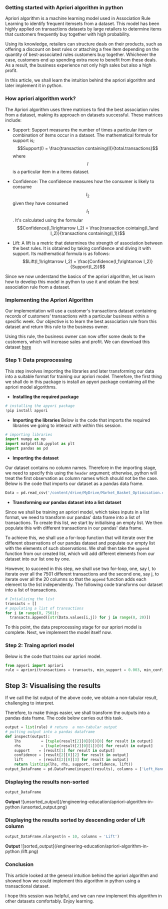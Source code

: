 ### Getting started with Apriori algorithm in python
Apriori algorithm is a machine learning model used in Association Rule Learning to identify frequent itemsets from a dataset. This model has been highly applied on transactions datasets by large retailers to determine items that customers frequently buy together with high probability. 

Using its knowledge, retailers can structure deals on their products, such as offering a discount on best rules or attaching a free item depending on the quantity of best-associated rules customers buy together. Whichever the case, customers end up spending extra more to benefit from these deals. As a result, the business experience not only high sales but also a high profit.

In this article, we shall learn the intuition behind the apriori algorithm and later implement it in python.

### How apriori algorithm work?
The Apriori algorithm uses three matrices to find the best association rules from a dataset, making its approach on datasets successful.
These matrices include:
- Support: Support measures the number of times a particular item or combination of items occur in a dataset.
The mathematical formula for support is;
$$Support(I) = \frac{transaction containing(I)}{total.transactions}$$
where $$I$$ is a particular item in a items dataset.

- Confidence: The confidence measures how the consumer is likely to consume $$I_2$$ given they have consumed $$I_1$$. 
  It's calculated using the formular
  $$Confidence(I_1\rightarrow I_2) = \frac{transaction cointaing(I_1and I_2)}{transactions containing(I_1)}$$
- Lift: A lift is a metric that determines the strength of association between the best rules. It is obtained by taking confidence and diving it with support. Its mathematical formula is as follows:
  $$Lift(I_1\rightarrow I_2) = \frac{Confidence(I_1\rightarrow I_2)}{Support(I_2)}$$

Since we now understand the basics of the apriori algorithm, let us learn how to develop this model in python to use it and obtain the best association rule from a dataset.


### Implementing the Apriori Algorithm
Our implementation will use a customer's transactions dataset containing records of customers' transactions with a particular business within a specific week. Our objective is to learn the best association rule from this dataset and return this rule to the business owner. 

Using this rule, the business owner can now offer some deals to the customers, which will increase sales and profit. We can download this dataset [here](https://github.com/BejaminNaibei/dataset/blob/main/Market_Basket_Optimisation.csv)


### Step 1: Data preprocessing
This step involves importing the libraries and later transforming our data into a suitable format for training our apriori model. Therefore, the first thing we shall do in this package is install an apyori package containing all the apriori model algorithms.

- **Installing the required package**

```python
# installing the apyori package
!pip install apyori
```

- **Importing the libraries**
Below is the code that imports the required libraries we going to interact with within this session.

```python
# importing libraries
import numpy as np 
import matplotlib.pyplot as plt
import pandas as pd
```

- **Importing the dataset**

Our dataset contains no column names. Therefore in the importing stage, we need to specify this using the `header` argument; otherwise, python will treat the first observation as column names which should not be the case. Below is the code that imports our dataset as a pandas data frame.

```python
Data = pd.read_csv('/content/drive/MyDrive/Market_Basket_Optimisation.csv', header = None)
```

- **Transforming our pandas dataset into a list dataset**

Since we shall be training an apriori model, which takes inputs in a list format, we need to transform our pandas' data frame into a list of transactions. To create this list, we start by initialising an empty list. We then populate this with different transactions in our pandas' data frame. 

To achieve this, we shall use a for-loop function that will iterate over the different observations of our pandas dataset and populate our empty list with the elements of such observations. We shall then take the `append` function from our created list, which will add different elements from our dataset into our list one by one. 

However, to succeed in this step, we shall use two for-loop, one, say I, to iterate over all the 7501 different transactions and the second one, say j, to iterate over all the 20 columns so that the `append` function adds each element to the list independently. The following code transforms our dataset into a list of transactions.

```python
# Intializing the list
transacts = []
# populating a list of transactions
for i in range(0, 7501): 
  transacts.append([str(Data.values[i,j]) for j in range(0, 20)])
```

To this point, the data preprocessing stage for our apriori model is complete. Next, we implement the model itself now.

### Step 2: Traing apriori model
Below is the code that trains our apriori model.

```python
from apyori import apriori
rule = apriori(transactions = transacts, min_support = 0.003, min_confidence = 0.2, min_lift = 3, min_length = 2, max_length = 2)
```

## Step 3: Visualising the results
If we call the list output of the above code, we obtain a non-tabular result, challenging to interpret. 

Therefore, to make things easier, we shall transform the outputs into a pandas data frame. The code below carries out this task.

```python
output = list(rule) # retuns  a non-tabular output
# putting output into a pandas dataframe
def inspect(output):
    lhs         = [tuple(result[2][0][0])[0] for result in output]
    rhs         = [tuple(result[2][0][1])[0] for result in output]
    support    = [result[1] for result in output]
    confidence = [result[2][0][2] for result in output]
    lift       = [result[2][0][3] for result in output]
    return list(zip(lhs, rhs, support, confidence, lift))
output_DataFrame = pd.DataFrame(inspect(results), columns = ['Left_Hand_Side', 'Right_Hand_Side', 'Support', 'Confidence', 'Lift'])
```

### Displaying the results non-sorted
```python
output_DataFrame
```

**Output**
![unsorted_output](/engineering-education/apriori-algorithm-in-python /unsorted_output.png)

### Displaying the results sorted by descending order of Lift column
```python
output_DataFrame.nlargest(n = 10, columns = 'Lift')
```

**Output**
![sorted_output](/engineering-education/apriori-algorithm-in-python /lift.png)

### Conclusion
This article looked at the general intuition behind the apriori algorithm and showed how we could implement this algorithm in python using a transactional dataset.

I hope this session was helpful, and we can now implement this algorithm in other datasets comfortably. Enjoy learning.
